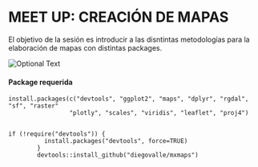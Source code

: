 # MEET UP: CREACIÓN DE MAPAS

El objetivo de la sesión es introducir a las disntintas metodologías para la elaboración de mapas con distintas packages.


![Optional Text](https://pbs.twimg.com/media/Eu9jC09UUAIMIGd?format=jpg&name=small)

#### Package requerida
```
install.packages(c("devtools", "ggplot2", "maps", "dplyr", "rgdal", "sf", "raster"
                 "plotly", "scales", "viridis", "leaflet", "proj4")


if (!require("devtools")) {
          install.packages("devtools", force=TRUE)
        }
        devtools::install_github("diegovalle/mxmaps")

```

